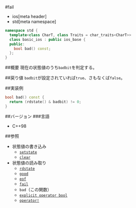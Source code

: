 #fail
* ios[meta header]
* std[meta namespace]

```cpp
namespace std {
  template<class CharT, class Traits = char_traits<CharT>>
  class basic_ios : public ios_base {
  public:
    bool bad() const;
  };
}
```

##概要
現在の状態値のうち`badbit`を判定する。

##戻り値
`badbit`が設定されていれば`true`、さもなくば`false`。

##実装例
```cpp
bool bad() const {
  return (rdstate() & badbit) != 0;
}
```

##バージョン
###言語
- C++98

##参照
- 状態値の書き込み
    - [`setstate`](setstate.md)
    - [`clear`](clear.md)
- 状態値の読み取り
    - [`rdstate`](rdstate.md)
    - [`good`](good.md)
    - [`eof`](eof.md)
    - [`fail`](fail.md)
    - `bad`（この関数）
    - [`explicit operator bool`](op_bool.md)
    - [`operator!`](op_not.md)
